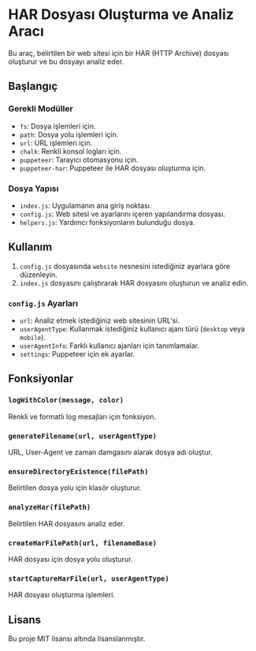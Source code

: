 # HAR Dosyası Oluşturma ve Analiz Aracı

Bu araç, belirtilen bir web sitesi için bir HAR (HTTP Archive) dosyası oluşturur ve bu dosyayı analiz eder.

## Başlangıç

### Gerekli Modüller

- `fs`: Dosya işlemleri için.
- `path`: Dosya yolu işlemleri için.
- `url`: URL işlemleri için.
- `chalk`: Renkli konsol logları için.
- `puppeteer`: Tarayıcı otomasyonu için.
- `puppeteer-har`: Puppeteer ile HAR dosyası oluşturma için.

### Dosya Yapısı

- `index.js`: Uygulamanın ana giriş noktası.
- `config.js`: Web sitesi ve ayarlarını içeren yapılandırma dosyası.
- `helpers.js`: Yardımcı fonksiyonların bulunduğu dosya.

## Kullanım

1. `config.js` dosyasında `website` nesnesini istediğiniz ayarlara göre düzenleyin.
2. `index.js` dosyasını çalıştırarak HAR dosyasını oluşturun ve analiz edin.

### `config.js` Ayarları

- `url`: Analiz etmek istediğiniz web sitesinin URL'si.
- `userAgentType`: Kullanmak istediğiniz kullanıcı ajanı türü (`desktop` veya `mobile`).
- `userAgentInfo`: Farklı kullanıcı ajanları için tanımlamalar.
- `settings`: Puppeteer için ek ayarlar.

## Fonksiyonlar

### `logWithColor(message, color)`

Renkli ve formatlı log mesajları için fonksiyon.

### `generateFilename(url, userAgentType)`

URL, User-Agent ve zaman damgasını alarak dosya adı oluştur.

### `ensureDirectoryExistence(filePath)`

Belirtilen dosya yolu için klasör oluşturur.

### `analyzeHar(filePath)`

Belirtilen HAR dosyasını analiz eder.

### `createHarFilePath(url, filenameBase)`

HAR dosyası için dosya yolu oluşturur.

### `startCaptureHarFile(url, userAgentType)`

HAR dosyası oluşturma işlemleri.

## Lisans

Bu proje MIT lisansı altında lisanslanmıştır.
